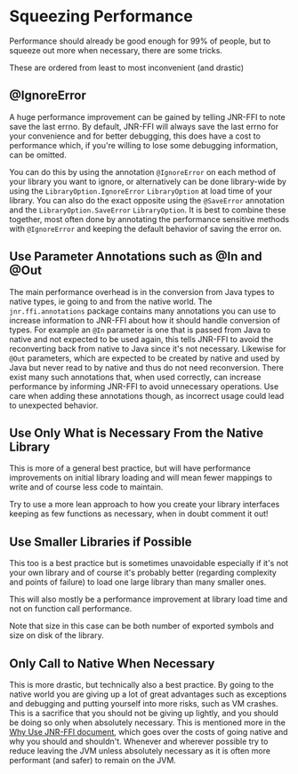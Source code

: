 # Squeezing Performance

Performance should already be good enough for 99% of people, but to squeeze out more when necessary, there are some
tricks.

These are ordered from least to most inconvenient (and drastic)

## @IgnoreError

A huge performance improvement can be gained by telling JNR-FFI to note save the last errno. By default, JNR-FFI will
always save the last errno for your convenience and for better debugging, this does have a cost to performance which, if
you're willing to lose some debugging information, can be omitted.

You can do this by using the annotation `@IgnoreError` on each method of your library you want to ignore, or
alternatively can be done library-wide by using the `LibraryOption.IgnoreError` `LibraryOption` at load time of your
library. You can also do the exact opposite using the `@SaveError` annotation and the `LibraryOption.SaveError`
`LibraryOption`. It is best to combine these together, most often done by annotating the performance sensitive methods
with `@IgnoreError` and keeping the default behavior of saving the error on.

## Use Parameter Annotations such as @In and @Out

The main performance overhead is in the conversion from Java types to native types, ie going to and from the native
world. The `jnr.ffi.annotations` package contains many annotations you can use to increase information to JNR-FFI about
how it should handle conversion of types. For example an `@In` parameter is one that is passed from Java to native and
not expected to be used again, this tells JNR-FFI to avoid the reconverting back from native to Java since it's not
necessary. Likewise for `@Out` parameters, which are expected to be created by native and used by Java but never read to
by native and thus do not need reconversion. There exist many such annotations that, when used correctly, can increase
performance by informing JNR-FFI to avoid unnecessary operations. Use care when adding these annotations though, as
incorrect usage could lead to unexpected behavior.

## Use Only What is Necessary From the Native Library

This is more of a general best practice, but will have performance improvements on initial library loading and will mean
fewer mappings to write and of course less code to maintain.

Try to use a more lean approach to how you create your library interfaces keeping as few functions as necessary, when in
doubt comment it out!

## Use Smaller Libraries if Possible

This too is a best practice but is sometimes unavoidable especially if it's not your own library and of course it's
probably better (regarding complexity and points of failure) to load one large library than many smaller ones.

This will also mostly be a performance improvement at library load time and not on function call performance.

Note that size in this case can be both number of exported symbols and size on disk of the library.

## Only Call to Native When Necessary

This is more drastic, but technically also a best practice. By going to the native world you are giving up a lot of
great advantages such as exceptions and debugging and putting yourself into more risks, such as VM crashes. This is a
sacrifice that you should not be giving up lightly, and you should be doing so only when absolutely necessary. This is
mentioned more in the [Why Use JNR-FFI document](./WhyUseJNR.md), which goes over the costs of going native and why you
should and shouldn't. Whenever and wherever possible try to reduce leaving the JVM unless absolutely necessary as it is
often more performant (and safer) to remain on the JVM.